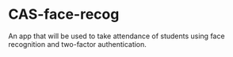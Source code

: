 # CAS-face-recog
An app that will be used to take attendance of students using face recognition and two-factor authentication.
